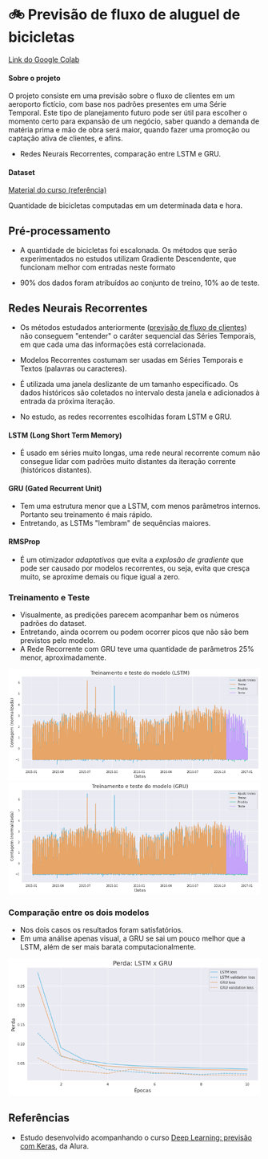 # :bike: Previsão de fluxo de aluguel de bicicletas

[Link do Google Colab](https://colab.research.google.com/drive/1YeAfleLAfa_g_sAKxwH65B_19JrncxL5?usp=sharing)

#### Sobre o projeto

O projeto consiste em uma previsão sobre o fluxo de clientes em um aeroporto fictício, com base nos padrões presentes em uma Série Temporal. Este tipo de planejamento futuro pode ser útil para escolher o momento certo para expansão de um negócio, saber quando a demanda de matéria prima e mão de obra será maior, quando fazer uma promoção ou captação ativa de clientes, e afins.

* Redes Neurais Recorrentes, comparação entre LSTM e GRU.

#### Dataset 

[Material do curso (referência)](https://raw.githubusercontent.com/alura-cursos/deeptime/aula4/bicicletas.csv) 

Quantidade de bicicletas computadas em um determinada data e hora.


## Pré-processamento

* A quantidade de bicicletas foi escalonada. Os métodos que serão experimentados no estudos utilizam Gradiente Descendente, que funcionam melhor com entradas neste formato

* 90% dos dados foram atribuídos ao conjunto de treino, 10% ao de teste.

## Redes Neurais Recorrentes

* Os métodos estudados anteriormente ([previsão de fluxo de clientes](https://colab.research.google.com/drive/1Lna_c5YRh7R7HjZQpWZKgwpneyMkqlbY?usp=sharing)) não conseguem "entender" o caráter sequencial das Séries Temporais, em que cada uma das informações está correlacionada.

* Modelos Recorrentes costumam ser usadas em Séries Temporais e Textos (palavras ou caracteres).

* É utilizada uma janela deslizante de um tamanho especificado. Os dados históricos são coletados no intervalo desta janela e adicionados à entrada da próxima iteração.

* No estudo, as redes recorrentes escolhidas foram LSTM e GRU.

#### **LSTM** (Long Short Term Memory)
  * É usado em séries muito longas, uma rede neural recorrente comum não consegue lidar com padrões muito distantes da iteração corrente (históricos distantes).

#### **GRU** (Gated Recurrent Unit)
  * Tem uma estrutura menor que a LSTM, com menos parâmetros internos. Portanto seu treinamento é mais rápido.
  * Entretando, as LSTMs "lembram" de sequências maiores. 
  
#### **RMSProp** 
  * É um otimizador *adaptativos* que evita a *explosão de gradiente* que pode ser causado por modelos recorrentes, ou seja, evita que cresça muito, se aproxime demais ou fique igual a zero. 
  
### Treinamento e Teste

* Visualmente, as predições parecem acompanhar bem os números padrões do dataset.
* Entretando, ainda ocorrem ou podem ocorrer picos que não são bem previstos pelo modelo.
* A Rede Recorrente com GRU teve uma quantidade de parâmetros 25% menor, aproximadamente.

<div align="center">
  <img src="https://github.com/Tathy/Previsao_fluxo_de_aluguel_de_bicicletas/blob/main/imgs/graph_LSTM.png?raw=true"/>
</div>

<div align="center">
  <img src="https://github.com/Tathy/Previsao_fluxo_de_aluguel_de_bicicletas/blob/main/imgs/graph_GRU.png?raw=true"/>
</div>

### Comparação entre os dois modelos

* Nos dois casos os resultados foram satisfatórios.
* Em uma análise apenas visual, a GRU se sai um pouco melhor que a LSTM, além de ser mais barata computacionalmente.

<div align="center">
  <img src="https://github.com/Tathy/Previsao_fluxo_de_aluguel_de_bicicletas/blob/main/imgs/graph_loss_LSTM_GRU.png?raw=true"/>
</div>

## Referências 

* Estudo desenvolvido acompanhando o curso [Deep Learning: previsão com Keras](https://cursos.alura.com.br/course/deep-learning-previsao-keras), da Alura.
